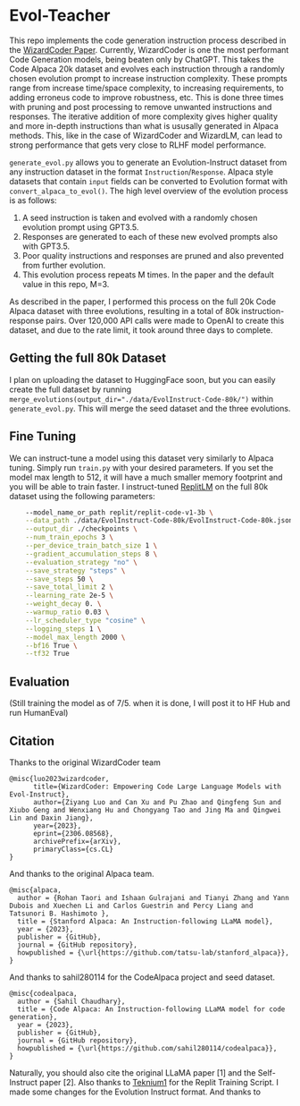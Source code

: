 # Evol-Teacher

This repo implements the code generation instruction process described in the [WizardCoder Paper](https://arxiv.org/pdf/2306.08568.pdf). Currently, WizardCoder is one the most performant Code Generation models, being beaten only by ChatGPT. This takes the Code Alpaca 20k dataset and evolves each instruction through a randomly chosen evolution prompt to increase instruction complexity. These prompts range from increase time/space complexity, to increasing requirements, to adding erroneus code to improve robustness, etc. This is done three times with pruning and post processing to remove unwanted instructions and responses. The iterative addition of more complexity gives higher quality and more in-depth instructions than what is ususally generated in Alpaca methods. This, like in the case of WizardCoder and WizardLM, can lead to strong performance that gets very close to RLHF model performance.

`generate_evol.py` allows you to generate an Evolution-Instruct dataset from any instruction dataset in the format `Instruction`/`Response`. Alpaca style datasets that contain `input` fields can be converted to Evolution format with `convert_alpaca_to_evol()`. The high level overview of the evolution process is as follows:
1. A seed instruction is taken and evolved with a randomly chosen evolution prompt using GPT3.5.
2. Responses are generated to each of these new evolved prompts also with GPT3.5.
3. Poor quality instructions and responses are pruned and also prevented from further evolution.
4. This evolution process repeats M times. In the paper and the default value in this repo, M=3.

As described in the paper, I performed this process on the full 20k Code Alpaca dataset with three evolutions, resulting in a total of 80k instruction-response pairs. Over 120,000 API calls were made to OpenAI to create this dataset, and due to the rate limit, it took around three days to complete.

## Getting the full 80k Dataset

I plan on uploading the dataset to HuggingFace soon, but you can easily create the full dataset by running `merge_evolutions(output_dir="./data/EvolInstruct-Code-80k/")` within `generate_evol.py`. This will merge the seed dataset and the three evolutions.

## Fine Tuning

We can instruct-tune a model using this dataset very similarly to Alpaca tuning. Simply run `train.py` with your desired parameters. If you set the model max length to 512, it will have a much smaller memory footprint and you will be able to train faster. I instruct-tuned [ReplitLM](https://github.com/replit/ReplitLM) on the full 80k dataset using the following parameters:
```bash
    --model_name_or_path replit/replit-code-v1-3b \
    --data_path ./data/EvolInstruct-Code-80k/EvolInstruct-Code-80k.json \
    --output_dir ./checkpoints \
    --num_train_epochs 3 \
    --per_device_train_batch_size 1 \
    --gradient_accumulation_steps 8 \
    --evaluation_strategy "no" \
    --save_strategy "steps" \
    --save_steps 50 \
    --save_total_limit 2 \
    --learning_rate 2e-5 \
    --weight_decay 0. \
    --warmup_ratio 0.03 \
    --lr_scheduler_type "cosine" \
    --logging_steps 1 \
    --model_max_length 2000 \
    --bf16 True \
    --tf32 True
```

## Evaluation

(Still training the model as of 7/5. when it is done, I will post it to HF Hub and run HumanEval)


## Citation


Thanks to the original WizardCoder team
```
@misc{luo2023wizardcoder,
      title={WizardCoder: Empowering Code Large Language Models with Evol-Instruct}, 
      author={Ziyang Luo and Can Xu and Pu Zhao and Qingfeng Sun and Xiubo Geng and Wenxiang Hu and Chongyang Tao and Jing Ma and Qingwei Lin and Daxin Jiang},
      year={2023},
      eprint={2306.08568},
      archivePrefix={arXiv},
      primaryClass={cs.CL}
}
```

And thanks to the original Alpaca team.
```
@misc{alpaca,
  author = {Rohan Taori and Ishaan Gulrajani and Tianyi Zhang and Yann Dubois and Xuechen Li and Carlos Guestrin and Percy Liang and Tatsunori B. Hashimoto },
  title = {Stanford Alpaca: An Instruction-following LLaMA model},
  year = {2023},
  publisher = {GitHub},
  journal = {GitHub repository},
  howpublished = {\url{https://github.com/tatsu-lab/stanford_alpaca}},
}
```

And thanks to sahil280114 for the CodeAlpaca project and seed dataset.
```
@misc{codealpaca,
  author = {Sahil Chaudhary},
  title = {Code Alpaca: An Instruction-following LLaMA model for code generation},
  year = {2023},
  publisher = {GitHub},
  journal = {GitHub repository},
  howpublished = {\url{https://github.com/sahil280114/codealpaca}},
}
```


Naturally, you should also cite the original LLaMA paper [1] and the Self-Instruct paper [2].
Also thanks to [Teknium1](https://github.com/teknium1/stanford_alpaca-replit) for the Replit Training Script. I made some changes for the Evolution Instruct format. And thanks to 
